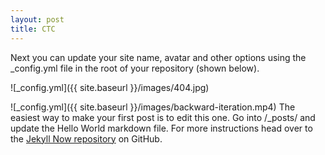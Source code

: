 ```yaml
---
layout: post
title: CTC
---
```


Next you can update your site name, avatar and other options using the _config.yml file in the root of your repository (shown below).

![_config.yml]({{ site.baseurl }}/images/404.jpg)

![_config.yml]({{ site.baseurl }}/images/backward-iteration.mp4)
The easiest way to make your first post is to edit this one. Go into /_posts/ and update the Hello World markdown file. For more instructions head over to the [Jekyll Now repository](https://github.com/barryclark/jekyll-now) on GitHub.
